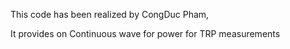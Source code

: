 This code has been realized by CongDuc Pham,

It provides on Continuous wave for power for TRP measurements
